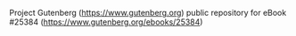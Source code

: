Project Gutenberg (https://www.gutenberg.org) public repository for eBook #25384 (https://www.gutenberg.org/ebooks/25384)
